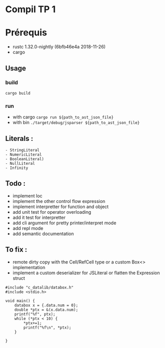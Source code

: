 # Compil TP 1

# Prérequis
- rustc 1.32.0-nightly (6bfb46e4a 2018-11-26)
- cargo
## Usage

### build
```cargo build```

### run
- with cargo
```cargo run ${path_to_ast_json_file}```
- with bin
```./target/debug/jsparser ${path_to_ast_json_file}```

## Literals :
    - StringLiteral
    - NumericLiteral
    - BooleanLiteral)
    - NullLiteral
    - Infinity

## Todo :

- implement loc
- implement the other control flow expression
- implement interpretter for function and object
- add unit test for operator overloading
- add it test for interpretter
- add cli argument for pretty printer/interpret mode
- add repl mode
- add semantic documentation

## To fix :

- remote dirty copy with the Cell/RefCell type or a custom Box<> implementation
- implement a custom deserializer for JSLiteral or flatten the Expression struct

```
#include "c_datalib/databox.h"
#include <stdio.h>

void main() {
    databox x = {.data.num = 0};
    double *ptx = &(x.data.num);
    printf("%f", ptx);
    while (*ptx < 10) {
        *ptx+=1;
        printf("%f\n", *ptx);
    }

} 
```
